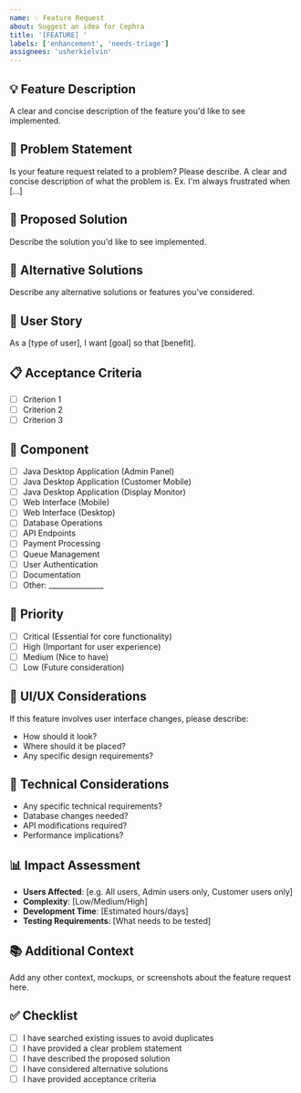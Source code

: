 ```yaml
---
name: 💡 Feature Request
about: Suggest an idea for Cephra
title: '[FEATURE] '
labels: ['enhancement', 'needs-triage']
assignees: 'usherkielvin'
---
```


## 💡 Feature Description
A clear and concise description of the feature you'd like to see implemented.

## 🎯 Problem Statement
Is your feature request related to a problem? Please describe.
A clear and concise description of what the problem is. Ex. I'm always frustrated when [...]

## 💭 Proposed Solution
Describe the solution you'd like to see implemented.

## 🔄 Alternative Solutions
Describe any alternative solutions or features you've considered.

## 🎨 User Story
As a [type of user], I want [goal] so that [benefit].

## 📋 Acceptance Criteria
- [ ] Criterion 1
- [ ] Criterion 2
- [ ] Criterion 3

## 🎯 Component
- [ ] Java Desktop Application (Admin Panel)
- [ ] Java Desktop Application (Customer Mobile)
- [ ] Java Desktop Application (Display Monitor)
- [ ] Web Interface (Mobile)
- [ ] Web Interface (Desktop)
- [ ] Database Operations
- [ ] API Endpoints
- [ ] Payment Processing
- [ ] Queue Management
- [ ] User Authentication
- [ ] Documentation
- [ ] Other: _______________

## 🚀 Priority
- [ ] Critical (Essential for core functionality)
- [ ] High (Important for user experience)
- [ ] Medium (Nice to have)
- [ ] Low (Future consideration)

## 🎨 UI/UX Considerations
If this feature involves user interface changes, please describe:
- How should it look?
- Where should it be placed?
- Any specific design requirements?

## 🔧 Technical Considerations
- Any specific technical requirements?
- Database changes needed?
- API modifications required?
- Performance implications?

## 📊 Impact Assessment
- **Users Affected**: [e.g. All users, Admin users only, Customer users only]
- **Complexity**: [Low/Medium/High]
- **Development Time**: [Estimated hours/days]
- **Testing Requirements**: [What needs to be tested]

## 📚 Additional Context
Add any other context, mockups, or screenshots about the feature request here.

## ✅ Checklist
- [ ] I have searched existing issues to avoid duplicates
- [ ] I have provided a clear problem statement
- [ ] I have described the proposed solution
- [ ] I have considered alternative solutions
- [ ] I have provided acceptance criteria
